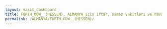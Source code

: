 ```yaml
---
layout: vakit_dashboard
title: FURTH_ODW__(HESSEN), ALMANYA için iftar, namaz vakitleri ve hava durumu - ilçe/eyalet seç
permalink: /ALMANYA/FURTH_ODW__(HESSEN)/
---
```


<script type="text/javascript">
  var GLOBAL_COUNTRY = 'ALMANYA';
  var GLOBAL_CITY = 'FURTH_ODW__(HESSEN)';
  var GLOBAL_STATE = '';
  var lat = 72;
  var lon = 21;
</script>

